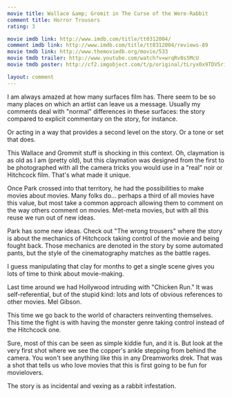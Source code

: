 ```yaml
---
movie title: Wallace &amp; Gromit in The Curse of the Were-Rabbit
comment title: Horror Trousers
rating: 3

movie imdb link: http://www.imdb.com/title/tt0312004/
comment imdb link: http://www.imdb.com/title/tt0312004/reviews-89
movie tmdb link: http://www.themoviedb.org/movie/533
movie tmdb trailer: http://www.youtube.com/watch?v=wrqRv0s5McU
movie tmdb poster: http://cf2.imgobject.com/t/p/original/tLryx0x9TDV5rifA9W8yUvDZFHB.jpg

layout: comment
---
```


I am always amazed at how many surfaces film has. There seem to be so many places on which an artist can leave us a message. Usually my comments deal with "normal" differences in these surfaces: the story compared to explicit commentary on the story, for instance. 

Or acting in a way that provides a second level on the story. Or a tone or set that does.

This Wallace and Grommit stuff is shocking in this context. Oh, claymation is as old as I am (pretty old), but this claymation was designed from the first to be photographed with all the camera tricks you would use in a "real" noir or Hitchcock film. That's what made it unique.

Once Park crossed into that territory, he had the possibilities to make movies about movies. Many folks do... perhaps a third of all movies have this value, but most take a common approach allowing them to comment on the way others comment on movies. Met-meta movies, but with all this reuse we run out of new ideas.

Park has some new ideas. Check out "The wrong trousers" where the story is about the mechanics of Hitchcock taking control of the movie and being fought back. Those mechanics are denoted in the story by some automated pants, but the style of the cinematography matches as the battle rages.

I guess manipulating that clay for months to get a single scene gives you lots of time to think about movie-making. 

Last time around we had Hollywood intruding with "Chicken Run." It was self-referential, but of the stupid kind: lots and lots of obvious references to other movies. Mel Gibson.

This time we go back to the world of characters reinventing themselves. This time the fight is with having the monster genre taking control instead of the Hitchcock one.

Sure, most of this can be seen as simple kiddie fun, and it is. But look at the very first shot where we see the copper's ankle stepping from behind the camera. You won't see anything like this in any Dreamworks drek. That was a shot that tells us who love movies that this is first going to be fun for movielovers.

The story is as incidental and vexing as a rabbit infestation.